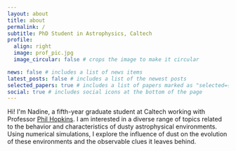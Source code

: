 ```yaml
---
layout: about
title: about
permalink: /
subtitle: PhD Student in Astrophysics, Caltech
profile:
  align: right
  image: prof_pic.jpg
  image_circular: false # crops the image to make it circular

news: false # includes a list of news items
latest_posts: false # includes a list of the newest posts
selected_papers: true # includes a list of papers marked as "selected={true}"
social: true # includes social icons at the bottom of the page
---
```


Hi! I'm Nadine, a fifth-year graduate student at Caltech working with Professor <a href="http://www.tapir.caltech.edu/~phopkins/Site/"> Phil Hopkins</a>. I am interested in a diverse range of topics related to the behavior and characteristics of dusty astrophysical environments. Using numerical simulations, I explore the influence of dust on the evolution of these environments and the observable clues it leaves behind.
